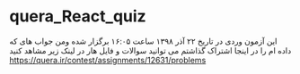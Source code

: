 # quera_React_quiz
 این آزمون وردی در تاریخ ۲۲ آذر ۱۳۹۸ ساعت ۱۶:۰۵ برگزار شده ومن جواب های که داده ام را در اینجا اشتراک گذاشتم
 می توانید سوالات و فایل هار در لینک زیر مشاهد کنید
https://quera.ir/contest/assignments/12631/problems

